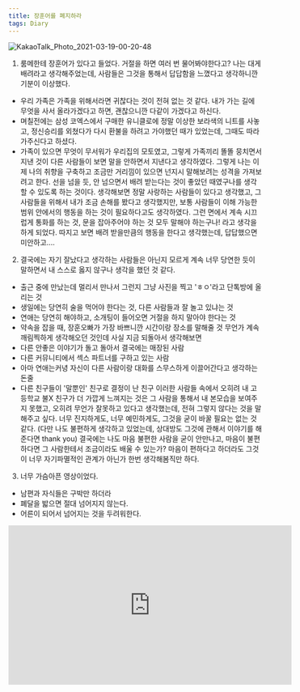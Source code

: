 ```yaml
---
title: 장훈어를 폐지하라
tags: Diary
---
```

![KakaoTalk_Photo_2021-03-19-00-20-48](https://user-images.githubusercontent.com/50545088/111650894-17e7f600-8849-11eb-948f-63602fe3e014.jpeg)

1. 룸메한테 장훈어가 있다고 들었다. 거절을 하면 여러 번 물어봐야한다고? 나는 대게 배려라고 생각해주었는데, 사람들은 그것을 통해서 답답함을 느꼈다고 생각하니깐 기분이 이상했다.
- 우리 가족은 가족을 위해서라면 귀찮다는 것이 전혀 없는 것 같다. 내가 가는 길에 무엇을 사서 올라가겠다고 하면, 괜찮으니깐 다같이 가겠다고 하신다.
- 며칠전에는 삼성 코엑스에서 구매한 유니클로에 정말 이상한 보라색의 니트를 사놓고, 정신승리를 외쳤다가 다시 환불을 하려고 가야했던 때가 있었는데, 그때도 따라가주신다고 하셨다.
- 가족이 있으면 무엇이 무서워가 우리집의 모토였고, 그렇게 가족끼리 똘똘 뭉치면서 지낸 것이 다른 사람들이 보면 말을 안하면서 지낸다고 생각하였다.
그렇게 나는 이제 나의 취향을 구축하고 조금만 거리낌이 있으면 넌지시 말해보려는 성격을 가져보려고 한다. 선을 넘을 듯, 안 넘으면서 배려 받는다는 것이 좋았던 때였구나를 생각할 수 있도록 하는 것이다. 생각해보면 정말 사랑하는 사람들이 있다고 생각했고, 그 사람들을 위해서 내가 조금 손해를 봤다고 생각했지만, 보통 사람들이 이해 가능한 범위 안에서의 행동을 하는 것이 필요하다고도 생각하였다. 그런 면에서 계속 시끄럽게 통화를 하는 것, 문을 잡아주어야 하는 것 모두 말해야 하는구나! 라고 생각을 하게 되었다. 따지고 보면 배려 받을만큼의 행동을 한다고 생각했는데, 답답했으면 미안하고....

2. 결국에는 자기 잘났다고 생각하는 사람들은 아닌지 모르게 계속 너무 당연한 듯이 말하면서 내 스스로 옳지 않구나 생각을 했던 것 같다.
 - 출근 중에 만났는데 멀리서 만나서 그런지 그냥 사진을 찍고 'ㅎㅇ'라고 단톡방에 올리는 것
 - 생일에는 당연히 술을 먹어야 한다는 것, 다른 사람들과 잘 놀고 있냐는 것
 - 연애는 당연히 해야하고, 소개팅이 들어오면 거절을 하지 말아야 한다는 것
 - 약속을 잡을 때, 장훈오빠가 가장 바쁘니깐 시간이랑 장소를 말해줄 것
무언가 계속 깨림찍하게 생각해오던 것인데 사실 지금 되돌아서 생각해보면
 - 다른 안좋은 이야기가 돌고 돌아서 결국에는 매장된 사람
 - 다른 커뮤니티에서 섹스 파트너를 구하고 있는 사람
 - 아마 연애는커녕 자신이 다른 사람이랑 대화를 스무스하게 이끌어간다고 생각하는 돈줄
 - 다른 친구들이 '말뿐인' 친구로 결정이 난 친구
 이러한 사람들 속에서 오히려 내 고등학교 불X 친구가 더 가깝게 느껴지는 것은 그 사람을 통해서 내 본모습을 보여주지 못했고, 오히려 무언가 잘못하고 있다고 생각했는데, 전혀 그렇지 않다는 것을 말해주고 싶다. 너무 진지하게도, 너무 예민하게도, 그것을 굳이 바꿀 필요는 없는 것 같다. (다만 나도 불편하게 생각하고 있었는데, 상대방도 그것에 관해서 이야기를 해준다면 thank you) 결국에는 나도 마음 불편한 사람을 굳이 안만나고, 마음이 불편하다면 그 사람한테서 조금이라도 배울 수 있는가? 마음이 편하다고 하더라도 그것이 너무 자기파멸적인 관계가 아닌가 한번 생각해봄직만 하다.

3. 너무 가슴아픈 영상이었다.
- 남편과 자식들은 구박만 하더라
- 폐달을 밟으면 절대 넘어지지 않는다.
- 어른이 되어서 넘어지는 것을 두려워한다.

<iframe width="560" height="315" src="https://www.youtube.com/embed/LUMKNhhHQbg" frameborder="0" allow="accelerometer; autoplay; clipboard-write; encrypted-media; gyroscope; picture-in-picture" allowfullscreen></iframe>
